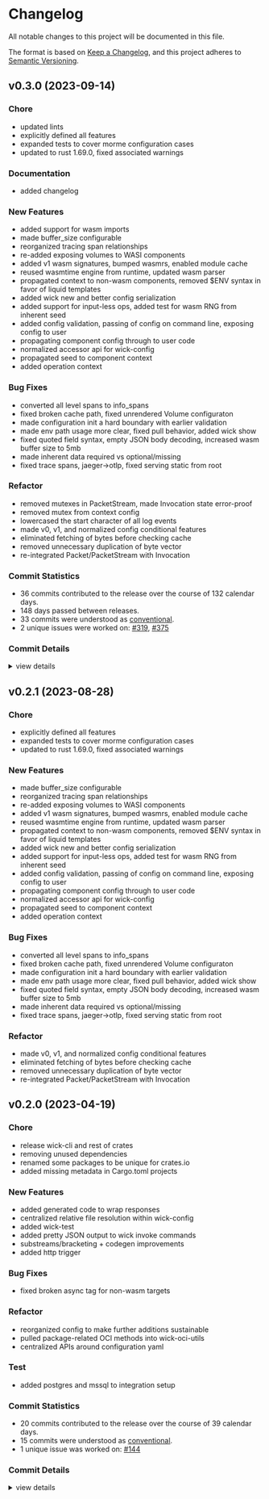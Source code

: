 # Changelog

All notable changes to this project will be documented in this file.

The format is based on [Keep a Changelog](https://keepachangelog.com/en/1.0.0/),
and this project adheres to [Semantic Versioning](https://semver.org/spec/v2.0.0.html).

## v0.3.0 (2023-09-14)

### Chore

 - <csr-id-7bb686524f6adaaebbd3d6502ee24c0d5f6efc7c/> updated lints
 - <csr-id-7968fb0b6fe519732595ed1e3ed9cc429a45d0c4/> explicitly defined all features
 - <csr-id-599514816356f7fab3b2122156092166f7815427/> expanded tests to cover morme configuration cases
 - <csr-id-e561fd668afb1e1af3639c472a893b7fcfe2bf54/> updated to rust 1.69.0, fixed associated warnings

### Documentation

 - <csr-id-37905206a10ff16406b77ad296d467ebf76fc8fb/> added changelog

### New Features

 - <csr-id-2ce019fed2c7d9348c9c47d5221d322e700ce293/> added support for wasm imports
 - <csr-id-70f0fd07ac70ae4fd1bb1734b306266f14f3af3c/> made buffer_size configurable
 - <csr-id-8fdef58ea207acb9ecb853c2c4934fe6daab39dd/> reorganized tracing span relationships
 - <csr-id-ce9d2020b4a1a8397ae2013b05f8de4fd1e96a85/> re-added exposing volumes to WASI components
 - <csr-id-b679aad2e505e2e4b15794dc4decc98c51aee077/> added v1 wasm signatures, bumped wasmrs, enabled module cache
 - <csr-id-3eb6ac3742b7cebaff7cf5dbf3e552cc6cd784f3/> reused wasmtime engine from runtime, updated wasm parser
 - <csr-id-7ab25d2fc1274fbf552b86f59774b1b24ea12b0f/> propagated context to non-wasm components, removed $ENV syntax in favor of liquid templates
 - <csr-id-f9a4b37da51df156e4293e639becbed06813ff46/> added wick new and better config serialization
 - <csr-id-3213e75c9e1a08db300d521e228d65e27671a779/> added support for input-less ops, added test for wasm RNG from inherent seed
 - <csr-id-954e9ffbdab962ad051764f5a9dcb90bfe543175/> added config validation, passing of config on command line, exposing config to user
 - <csr-id-8058284a1a686366fa8829f9377981d7ba389554/> propagating component config through to user code
 - <csr-id-56959c74e0fa96870d6fdd4197a30606041a0f8a/> normalized accessor api for wick-config
 - <csr-id-33c82afccdbcb4d7cda43e0ae880381501668478/> propagated seed to component context
 - <csr-id-88dbedb624e1e381f253fb6b56d9af81ceeb00c8/> added operation context

### Bug Fixes

 - <csr-id-3208691ffb824e9f83d9845ae274c9b60bb8d4fa/> converted all level spans to info_spans
 - <csr-id-e107d7cc2fb3d36925fe8af471b164c07ec3e15d/> fixed broken cache path, fixed unrendered Volume configuraton
 - <csr-id-bf239832ccb282b7ce56430157a3412efc9737a6/> made configuration init a hard boundary with earlier validation
 - <csr-id-fac116c0a98235e454dfdd4826e11508ebae68c6/> made env path usage more clear, fixed pull behavior, added wick show
 - <csr-id-5f59bb11179ee19f49c82159e3b34f3abfe1c5ab/> fixed quoted field syntax, empty JSON body decoding, increased wasm buffer size to 5mb
 - <csr-id-221be200017943aae5d2c78254a8194d72600f7a/> made inherent data required vs optional/missing
 - <csr-id-9cd1fc007e6a21944f4fd65f3f65f4a2a86fd1bd/> fixed trace spans, jaeger->otlp, fixed serving static from root

### Refactor

 - <csr-id-0f3fef30abf88525a9966b823edccb18a1919aaf/> removed mutexes in PacketStream, made Invocation state error-proof
 - <csr-id-550524ba42ba6b302173d6c27982f01a75b4f41d/> removed mutex from context config
 - <csr-id-43fa5081c09f1e4003f550c6ae62bfcc50d6e6f5/> lowercased the start character of all log events
 - <csr-id-f28522fa663f121f5da90df9dd8461d85c6222ed/> made v0, v1, and normalized config conditional features
 - <csr-id-586ace0978ca8adf58bf4d1fa5ed392015297c21/> eliminated fetching of bytes before checking cache
 - <csr-id-806afef0cbc45977d782e8a1b6d79ef6ca8c397d/> removed unnecessary duplication of byte vector
 - <csr-id-12a0f6de257cf4b5789474fef448c7828f315bb5/> re-integrated Packet/PacketStream with Invocation

### Commit Statistics

<csr-read-only-do-not-edit/>

 - 36 commits contributed to the release over the course of 132 calendar days.
 - 148 days passed between releases.
 - 33 commits were understood as [conventional](https://www.conventionalcommits.org).
 - 2 unique issues were worked on: [#319](https://github.com/candlecorp/wick/issues/319), [#375](https://github.com/candlecorp/wick/issues/375)

### Commit Details

<csr-read-only-do-not-edit/>

<details><summary>view details</summary>

 * **[#319](https://github.com/candlecorp/wick/issues/319)**
    - Propagated context to non-wasm components, removed $ENV syntax in favor of liquid templates ([`7ab25d2`](https://github.com/candlecorp/wick/commit/7ab25d2fc1274fbf552b86f59774b1b24ea12b0f))
 * **[#375](https://github.com/candlecorp/wick/issues/375)**
    - Fixed rustdoc, cleaned up buildability of individual crates ([`c3aae56`](https://github.com/candlecorp/wick/commit/c3aae5603084135101a302981dc6e72c9a257e8d))
 * **Uncategorized**
    - Removed mutexes in PacketStream, made Invocation state error-proof ([`0f3fef3`](https://github.com/candlecorp/wick/commit/0f3fef30abf88525a9966b823edccb18a1919aaf))
    - Removed mutex from context config ([`550524b`](https://github.com/candlecorp/wick/commit/550524ba42ba6b302173d6c27982f01a75b4f41d))
    - Merge remote-tracking branch 'refs/remotes/origin/main' ([`4d6e3f4`](https://github.com/candlecorp/wick/commit/4d6e3f437964552cfd6917310c17548b12e83eaf))
    - Added support for wasm imports ([`2ce019f`](https://github.com/candlecorp/wick/commit/2ce019fed2c7d9348c9c47d5221d322e700ce293))
    - Updated lints ([`7bb6865`](https://github.com/candlecorp/wick/commit/7bb686524f6adaaebbd3d6502ee24c0d5f6efc7c))
    - Merge remote-tracking branch 'refs/remotes/origin/main' ([`344b60c`](https://github.com/candlecorp/wick/commit/344b60c854bd33f1d267c7f422378e2716496ba6))
    - Lowercased the start character of all log events ([`43fa508`](https://github.com/candlecorp/wick/commit/43fa5081c09f1e4003f550c6ae62bfcc50d6e6f5))
    - Added changelog ([`3790520`](https://github.com/candlecorp/wick/commit/37905206a10ff16406b77ad296d467ebf76fc8fb))
    - Made v0, v1, and normalized config conditional features ([`f28522f`](https://github.com/candlecorp/wick/commit/f28522fa663f121f5da90df9dd8461d85c6222ed))
    - Made buffer_size configurable ([`70f0fd0`](https://github.com/candlecorp/wick/commit/70f0fd07ac70ae4fd1bb1734b306266f14f3af3c))
    - Converted all level spans to info_spans ([`3208691`](https://github.com/candlecorp/wick/commit/3208691ffb824e9f83d9845ae274c9b60bb8d4fa))
    - Reorganized tracing span relationships ([`8fdef58`](https://github.com/candlecorp/wick/commit/8fdef58ea207acb9ecb853c2c4934fe6daab39dd))
    - Explicitly defined all features ([`7968fb0`](https://github.com/candlecorp/wick/commit/7968fb0b6fe519732595ed1e3ed9cc429a45d0c4))
    - Re-added exposing volumes to WASI components ([`ce9d202`](https://github.com/candlecorp/wick/commit/ce9d2020b4a1a8397ae2013b05f8de4fd1e96a85))
    - Eliminated fetching of bytes before checking cache ([`586ace0`](https://github.com/candlecorp/wick/commit/586ace0978ca8adf58bf4d1fa5ed392015297c21))
    - Removed unnecessary duplication of byte vector ([`806afef`](https://github.com/candlecorp/wick/commit/806afef0cbc45977d782e8a1b6d79ef6ca8c397d))
    - Added v1 wasm signatures, bumped wasmrs, enabled module cache ([`b679aad`](https://github.com/candlecorp/wick/commit/b679aad2e505e2e4b15794dc4decc98c51aee077))
    - Reused wasmtime engine from runtime, updated wasm parser ([`3eb6ac3`](https://github.com/candlecorp/wick/commit/3eb6ac3742b7cebaff7cf5dbf3e552cc6cd784f3))
    - Fixed broken cache path, fixed unrendered Volume configuraton ([`e107d7c`](https://github.com/candlecorp/wick/commit/e107d7cc2fb3d36925fe8af471b164c07ec3e15d))
    - Made configuration init a hard boundary with earlier validation ([`bf23983`](https://github.com/candlecorp/wick/commit/bf239832ccb282b7ce56430157a3412efc9737a6))
    - Made env path usage more clear, fixed pull behavior, added wick show ([`fac116c`](https://github.com/candlecorp/wick/commit/fac116c0a98235e454dfdd4826e11508ebae68c6))
    - Fixed quoted field syntax, empty JSON body decoding, increased wasm buffer size to 5mb ([`5f59bb1`](https://github.com/candlecorp/wick/commit/5f59bb11179ee19f49c82159e3b34f3abfe1c5ab))
    - Added wick new and better config serialization ([`f9a4b37`](https://github.com/candlecorp/wick/commit/f9a4b37da51df156e4293e639becbed06813ff46))
    - Added support for input-less ops, added test for wasm RNG from inherent seed ([`3213e75`](https://github.com/candlecorp/wick/commit/3213e75c9e1a08db300d521e228d65e27671a779))
    - Made inherent data required vs optional/missing ([`221be20`](https://github.com/candlecorp/wick/commit/221be200017943aae5d2c78254a8194d72600f7a))
    - Expanded tests to cover morme configuration cases ([`5995148`](https://github.com/candlecorp/wick/commit/599514816356f7fab3b2122156092166f7815427))
    - Added config validation, passing of config on command line, exposing config to user ([`954e9ff`](https://github.com/candlecorp/wick/commit/954e9ffbdab962ad051764f5a9dcb90bfe543175))
    - Propagating component config through to user code ([`8058284`](https://github.com/candlecorp/wick/commit/8058284a1a686366fa8829f9377981d7ba389554))
    - Updated to rust 1.69.0, fixed associated warnings ([`e561fd6`](https://github.com/candlecorp/wick/commit/e561fd668afb1e1af3639c472a893b7fcfe2bf54))
    - Re-integrated Packet/PacketStream with Invocation ([`12a0f6d`](https://github.com/candlecorp/wick/commit/12a0f6de257cf4b5789474fef448c7828f315bb5))
    - Fixed trace spans, jaeger->otlp, fixed serving static from root ([`9cd1fc0`](https://github.com/candlecorp/wick/commit/9cd1fc007e6a21944f4fd65f3f65f4a2a86fd1bd))
    - Normalized accessor api for wick-config ([`56959c7`](https://github.com/candlecorp/wick/commit/56959c74e0fa96870d6fdd4197a30606041a0f8a))
    - Propagated seed to component context ([`33c82af`](https://github.com/candlecorp/wick/commit/33c82afccdbcb4d7cda43e0ae880381501668478))
    - Added operation context ([`88dbedb`](https://github.com/candlecorp/wick/commit/88dbedb624e1e381f253fb6b56d9af81ceeb00c8))
</details>

## v0.2.1 (2023-08-28)

<csr-id-7968fb0b6fe519732595ed1e3ed9cc429a45d0c4/>
<csr-id-599514816356f7fab3b2122156092166f7815427/>
<csr-id-e561fd668afb1e1af3639c472a893b7fcfe2bf54/>
<csr-id-f28522fa663f121f5da90df9dd8461d85c6222ed/>
<csr-id-586ace0978ca8adf58bf4d1fa5ed392015297c21/>
<csr-id-806afef0cbc45977d782e8a1b6d79ef6ca8c397d/>
<csr-id-12a0f6de257cf4b5789474fef448c7828f315bb5/>

### Chore

 - <csr-id-7968fb0b6fe519732595ed1e3ed9cc429a45d0c4/> explicitly defined all features
 - <csr-id-599514816356f7fab3b2122156092166f7815427/> expanded tests to cover morme configuration cases
 - <csr-id-e561fd668afb1e1af3639c472a893b7fcfe2bf54/> updated to rust 1.69.0, fixed associated warnings

### New Features

 - <csr-id-70f0fd07ac70ae4fd1bb1734b306266f14f3af3c/> made buffer_size configurable
 - <csr-id-8fdef58ea207acb9ecb853c2c4934fe6daab39dd/> reorganized tracing span relationships
 - <csr-id-ce9d2020b4a1a8397ae2013b05f8de4fd1e96a85/> re-added exposing volumes to WASI components
 - <csr-id-b679aad2e505e2e4b15794dc4decc98c51aee077/> added v1 wasm signatures, bumped wasmrs, enabled module cache
 - <csr-id-3eb6ac3742b7cebaff7cf5dbf3e552cc6cd784f3/> reused wasmtime engine from runtime, updated wasm parser
 - <csr-id-7ab25d2fc1274fbf552b86f59774b1b24ea12b0f/> propagated context to non-wasm components, removed $ENV syntax in favor of liquid templates
 - <csr-id-f9a4b37da51df156e4293e639becbed06813ff46/> added wick new and better config serialization
 - <csr-id-3213e75c9e1a08db300d521e228d65e27671a779/> added support for input-less ops, added test for wasm RNG from inherent seed
 - <csr-id-954e9ffbdab962ad051764f5a9dcb90bfe543175/> added config validation, passing of config on command line, exposing config to user
 - <csr-id-8058284a1a686366fa8829f9377981d7ba389554/> propagating component config through to user code
 - <csr-id-56959c74e0fa96870d6fdd4197a30606041a0f8a/> normalized accessor api for wick-config
 - <csr-id-33c82afccdbcb4d7cda43e0ae880381501668478/> propagated seed to component context
 - <csr-id-88dbedb624e1e381f253fb6b56d9af81ceeb00c8/> added operation context

### Bug Fixes

 - <csr-id-3208691ffb824e9f83d9845ae274c9b60bb8d4fa/> converted all level spans to info_spans
 - <csr-id-e107d7cc2fb3d36925fe8af471b164c07ec3e15d/> fixed broken cache path, fixed unrendered Volume configuraton
 - <csr-id-bf239832ccb282b7ce56430157a3412efc9737a6/> made configuration init a hard boundary with earlier validation
 - <csr-id-fac116c0a98235e454dfdd4826e11508ebae68c6/> made env path usage more clear, fixed pull behavior, added wick show
 - <csr-id-5f59bb11179ee19f49c82159e3b34f3abfe1c5ab/> fixed quoted field syntax, empty JSON body decoding, increased wasm buffer size to 5mb
 - <csr-id-221be200017943aae5d2c78254a8194d72600f7a/> made inherent data required vs optional/missing
 - <csr-id-9cd1fc007e6a21944f4fd65f3f65f4a2a86fd1bd/> fixed trace spans, jaeger->otlp, fixed serving static from root

### Refactor

 - <csr-id-f28522fa663f121f5da90df9dd8461d85c6222ed/> made v0, v1, and normalized config conditional features
 - <csr-id-586ace0978ca8adf58bf4d1fa5ed392015297c21/> eliminated fetching of bytes before checking cache
 - <csr-id-806afef0cbc45977d782e8a1b6d79ef6ca8c397d/> removed unnecessary duplication of byte vector
 - <csr-id-12a0f6de257cf4b5789474fef448c7828f315bb5/> re-integrated Packet/PacketStream with Invocation

## v0.2.0 (2023-04-19)

<csr-id-1279be06f6cf8bc91641be7ab48d7941819c98fe/>
<csr-id-82fd51f5f813ea6887f40a0df031f33e13b0fd99/>
<csr-id-45c7b192ab740c7b1c0f60466e73e3f6cb9d21be/>
<csr-id-f7c7615186d900b8f509355b2012dec66c4ad76a/>
<csr-id-ce7bc3a3ff467aa8834301697daca0398c61222c/>
<csr-id-7e2538202a03999c2b5781d7658b72118dce9446/>
<csr-id-fd71df4baaa3f856454624396eff9d9ee8c4473f/>
<csr-id-ce40e430c0aae30ef85a710f5476d32a87d4dec4/>

### Chore

 - <csr-id-1279be06f6cf8bc91641be7ab48d7941819c98fe/> release wick-cli and rest of crates
 - <csr-id-82fd51f5f813ea6887f40a0df031f33e13b0fd99/> removing unused dependencies
 - <csr-id-45c7b192ab740c7b1c0f60466e73e3f6cb9d21be/> renamed some packages to be unique for crates.io
 - <csr-id-f7c7615186d900b8f509355b2012dec66c4ad76a/> added missing metadata in Cargo.toml projects

### New Features

 - <csr-id-73e631097656436f10eda91816c137fa94c1a043/> added generated code to wrap responses
 - <csr-id-b83485305d609f9f599ae4a3f0aa03d9e101fb5c/> centralized relative file resolution within wick-config
 - <csr-id-bc79d37c98b41e10815a9641396e73b3c4c3b55a/> added wick-test
 - <csr-id-ade73755500573d2dec3ebf0e7113f73fa238549/> added pretty JSON output to wick invoke commands
 - <csr-id-39fb923c30ec819bcbe665ef4fad569eebdfe194/> substreams/bracketing + codegen improvements
 - <csr-id-d90f0ab4aa1afc911859d2877903bc1f164cfbf5/> added http trigger

### Bug Fixes

 - <csr-id-5f346aade563554ddeb7b48c89c31dadc8ccfc5d/> fixed broken async tag for non-wasm targets

### Refactor

 - <csr-id-ce7bc3a3ff467aa8834301697daca0398c61222c/> reorganized config to make further additions sustainable
 - <csr-id-7e2538202a03999c2b5781d7658b72118dce9446/> pulled package-related OCI methods into wick-oci-utils
 - <csr-id-fd71df4baaa3f856454624396eff9d9ee8c4473f/> centralized APIs around configuration yaml

### Test

 - <csr-id-ce40e430c0aae30ef85a710f5476d32a87d4dec4/> added postgres and mssql to integration setup

### Commit Statistics

<csr-read-only-do-not-edit/>

 - 20 commits contributed to the release over the course of 39 calendar days.
 - 15 commits were understood as [conventional](https://www.conventionalcommits.org).
 - 1 unique issue was worked on: [#144](https://github.com/candlecorp/wick/issues/144)

### Commit Details

<csr-read-only-do-not-edit/>

<details><summary>view details</summary>

 * **[#144](https://github.com/candlecorp/wick/issues/144)**
    - Converted type maps to list ([`edd4a74`](https://github.com/candlecorp/wick/commit/edd4a7494bb638d95c49c4d40a042697a6da34c4))
 * **Uncategorized**
    - Release wick-cli and rest of crates ([`1279be0`](https://github.com/candlecorp/wick/commit/1279be06f6cf8bc91641be7ab48d7941819c98fe))
    - Removing unused dependencies ([`82fd51f`](https://github.com/candlecorp/wick/commit/82fd51f5f813ea6887f40a0df031f33e13b0fd99))
    - Renamed some packages to be unique for crates.io ([`45c7b19`](https://github.com/candlecorp/wick/commit/45c7b192ab740c7b1c0f60466e73e3f6cb9d21be))
    - Added missing metadata in Cargo.toml projects ([`f7c7615`](https://github.com/candlecorp/wick/commit/f7c7615186d900b8f509355b2012dec66c4ad76a))
    - Added generated code to wrap responses ([`73e6310`](https://github.com/candlecorp/wick/commit/73e631097656436f10eda91816c137fa94c1a043))
    - Added postgres and mssql to integration setup ([`ce40e43`](https://github.com/candlecorp/wick/commit/ce40e430c0aae30ef85a710f5476d32a87d4dec4))
    - Reorganized config to make further additions sustainable ([`ce7bc3a`](https://github.com/candlecorp/wick/commit/ce7bc3a3ff467aa8834301697daca0398c61222c))
    - Pulled package-related OCI methods into wick-oci-utils ([`7e25382`](https://github.com/candlecorp/wick/commit/7e2538202a03999c2b5781d7658b72118dce9446))
    - Centralized relative file resolution within wick-config ([`b834853`](https://github.com/candlecorp/wick/commit/b83485305d609f9f599ae4a3f0aa03d9e101fb5c))
    - Centralized APIs around configuration yaml ([`fd71df4`](https://github.com/candlecorp/wick/commit/fd71df4baaa3f856454624396eff9d9ee8c4473f))
    - Added wick-test ([`bc79d37`](https://github.com/candlecorp/wick/commit/bc79d37c98b41e10815a9641396e73b3c4c3b55a))
    - Added pretty JSON output to wick invoke commands ([`ade7375`](https://github.com/candlecorp/wick/commit/ade73755500573d2dec3ebf0e7113f73fa238549))
    - Fixed broken async tag for non-wasm targets ([`5f346aa`](https://github.com/candlecorp/wick/commit/5f346aade563554ddeb7b48c89c31dadc8ccfc5d))
    - Substreams/bracketing + codegen improvements ([`39fb923`](https://github.com/candlecorp/wick/commit/39fb923c30ec819bcbe665ef4fad569eebdfe194))
    - Added http trigger ([`d90f0ab`](https://github.com/candlecorp/wick/commit/d90f0ab4aa1afc911859d2877903bc1f164cfbf5))
    - Fix: updated wick-component-codegen metadata fix: updated cargo deny configuration ([`51406ea`](https://github.com/candlecorp/wick/commit/51406ea741ef3d73389e3859c5a3ee41fba9079f))
    - Unified workspace dependencies, added versions ([`2f2c131`](https://github.com/candlecorp/wick/commit/2f2c13155e236a3d55d31adb2a12b5ea26e89f25))
    - Renamed wick-config-component to wick-config, added app config, restructured triggers, added trigger test component ([`24ef43f`](https://github.com/candlecorp/wick/commit/24ef43f7fc978c1f33f27a1e90f9971abdeb9b11))
    - Renamed wasmflow->wick, migrated root-level tests to better locations ([`ed9bef3`](https://github.com/candlecorp/wick/commit/ed9bef306029db64675434500ba7c1519e65478e))
</details>

